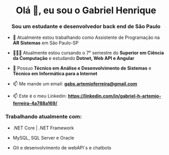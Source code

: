 <h1 align="center">Olá 👋, eu sou o Gabriel Henrique</h1>
<h3 align="center">Sou um estudante e desenvolvedor back end de São Paulo</h3>

- 🔭 Atualmente estou trabalhando como Assistente de Programação na **AR Sistemas** em São Paulo-SP

- 👨🏼‍💻 Atualmente estou cursando o 7° semestre do **Superior em Ciência da Computação** e estudando **Dotnet, Web API e Angular**

- 👨 Possuo **Técnico em Análise e Desenvolvimento de Sistemas** e **Técnico em Informática para a Internet**

- 📫 Me mande um email: **gabs.artemioferreira@gmail.com**

- 📫 Este é o meu Linkedin: **https://linkedin.com/in/gabriel-h-artemio-ferreira-4a788a169/**

<h3 align="left">Trabalhando atualmente com:</h3>

- .NET Core | .NET Framework

- MySQL, SQL Server e Oracle

- Git e desenvolvimento de webAPI´s e chatbots
